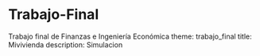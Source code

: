 # Trabajo-Final
Trabajo final de Finanzas e Ingeniería Económica
theme: trabajo_final
title: Mivivienda
description: Simulacion
